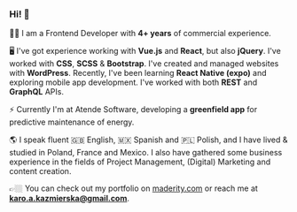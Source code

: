 
### Hi! 👋

👩‍💻  I am a Frontend Developer with **4+ years** of commercial experience. 

🖥  I've got experience working with **Vue.js** and **React**, but also **jQuery**. I've worked with **CSS**, **SCSS** & **Bootstrap**. I've created and managed websites with **WordPress**. Recently, I've been learning **React Native (expo)** and exploring mobile app development. I've worked with both **REST** and **GraphQL** APIs. 

⚡️  Currently I'm at Atende Software, developing a **greenfield app** for predictive maintenance of energy.

🌎  I speak fluent 🇬🇧 English, 🇲🇽 Spanish and 🇵🇱 Polish, and I have lived & studied in Poland, France and Mexico. I also have gathered some business experience in the fields of Project Management, (Digital) Marketing and content creation. 

👉🏼  You can check out my portfolio on [maderity.com](https://maderity.com/) or reach me at **karo.a.kazmierska@gmail.com**.

<!--
**karolinakazmierska/karolinakazmierska** is a ✨ _special_ ✨ repository because its `README.md` (this file) appears on your GitHub profile.

Here are some ideas to get you started:

- 🔭 I’m currently working on ...
- 🌱 I’m currently learning ...
- 👯 I’m looking to collaborate on ...
- 🤔 I’m looking for help with ...
- 💬 Ask me about ...
- 📫 How to reach me: ...
- 😄 Pronouns: ...
- ⚡ Fun fact: ...
-->

